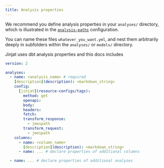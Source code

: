 ```yaml
---
title: Analysis properties
---
```


We recommend you define analysis properties in your `analyses/` directory, which is illustrated in the [`analysis-paths`](analysis-paths) configuration.

You can name these files `whatever_you_want.yml`, and nest them arbitrarily deeply in subfolders within the `analyses/` or `models/` directory.

Jinjat uses dbt analysis properties and this docs includes  

<File name='analyses/<filename>.yml'>

```yml
version: 2

analyses:
  - name: <analysis_name> # required
    [description](description): <markdown_string>
    config:
      [jinjat](resource-configs/tags):
        method: get
        openapi: 
        body: 
        headers: 
        fetch: 
        transform_response: 
          - jmespath
        transform_request: 
          - jmespath
    columns:
      - name: <column_name>
        [description](description): <markdown_string>
      - name: ... # declare properties of additional columns

  - name: ... # declare properties of additional analyses

```

</File>